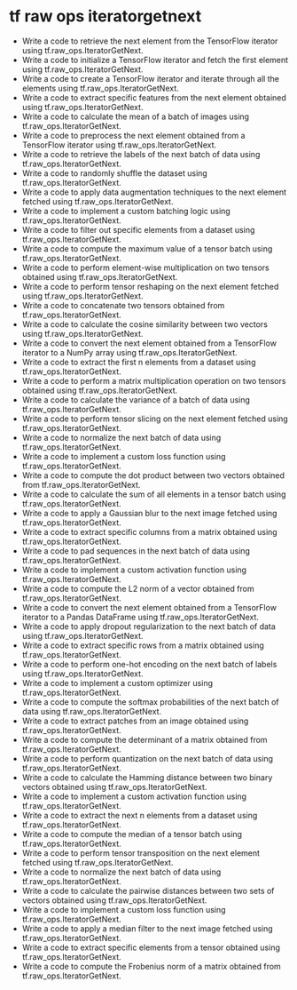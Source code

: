 # tf raw ops iteratorgetnext

- Write a code to retrieve the next element from the TensorFlow iterator using tf.raw_ops.IteratorGetNext.
- Write a code to initialize a TensorFlow iterator and fetch the first element using tf.raw_ops.IteratorGetNext.
- Write a code to create a TensorFlow iterator and iterate through all the elements using tf.raw_ops.IteratorGetNext.
- Write a code to extract specific features from the next element obtained using tf.raw_ops.IteratorGetNext.
- Write a code to calculate the mean of a batch of images using tf.raw_ops.IteratorGetNext.
- Write a code to preprocess the next element obtained from a TensorFlow iterator using tf.raw_ops.IteratorGetNext.
- Write a code to retrieve the labels of the next batch of data using tf.raw_ops.IteratorGetNext.
- Write a code to randomly shuffle the dataset using tf.raw_ops.IteratorGetNext.
- Write a code to apply data augmentation techniques to the next element fetched using tf.raw_ops.IteratorGetNext.
- Write a code to implement a custom batching logic using tf.raw_ops.IteratorGetNext.
- Write a code to filter out specific elements from a dataset using tf.raw_ops.IteratorGetNext.
- Write a code to compute the maximum value of a tensor batch using tf.raw_ops.IteratorGetNext.
- Write a code to perform element-wise multiplication on two tensors obtained using tf.raw_ops.IteratorGetNext.
- Write a code to perform tensor reshaping on the next element fetched using tf.raw_ops.IteratorGetNext.
- Write a code to concatenate two tensors obtained from tf.raw_ops.IteratorGetNext.
- Write a code to calculate the cosine similarity between two vectors using tf.raw_ops.IteratorGetNext.
- Write a code to convert the next element obtained from a TensorFlow iterator to a NumPy array using tf.raw_ops.IteratorGetNext.
- Write a code to extract the first n elements from a dataset using tf.raw_ops.IteratorGetNext.
- Write a code to perform a matrix multiplication operation on two tensors obtained using tf.raw_ops.IteratorGetNext.
- Write a code to calculate the variance of a batch of data using tf.raw_ops.IteratorGetNext.
- Write a code to perform tensor slicing on the next element fetched using tf.raw_ops.IteratorGetNext.
- Write a code to normalize the next batch of data using tf.raw_ops.IteratorGetNext.
- Write a code to implement a custom loss function using tf.raw_ops.IteratorGetNext.
- Write a code to compute the dot product between two vectors obtained from tf.raw_ops.IteratorGetNext.
- Write a code to calculate the sum of all elements in a tensor batch using tf.raw_ops.IteratorGetNext.
- Write a code to apply a Gaussian blur to the next image fetched using tf.raw_ops.IteratorGetNext.
- Write a code to extract specific columns from a matrix obtained using tf.raw_ops.IteratorGetNext.
- Write a code to pad sequences in the next batch of data using tf.raw_ops.IteratorGetNext.
- Write a code to implement a custom activation function using tf.raw_ops.IteratorGetNext.
- Write a code to compute the L2 norm of a vector obtained from tf.raw_ops.IteratorGetNext.
- Write a code to convert the next element obtained from a TensorFlow iterator to a Pandas DataFrame using tf.raw_ops.IteratorGetNext.
- Write a code to apply dropout regularization to the next batch of data using tf.raw_ops.IteratorGetNext.
- Write a code to extract specific rows from a matrix obtained using tf.raw_ops.IteratorGetNext.
- Write a code to perform one-hot encoding on the next batch of labels using tf.raw_ops.IteratorGetNext.
- Write a code to implement a custom optimizer using tf.raw_ops.IteratorGetNext.
- Write a code to compute the softmax probabilities of the next batch of data using tf.raw_ops.IteratorGetNext.
- Write a code to extract patches from an image obtained using tf.raw_ops.IteratorGetNext.
- Write a code to compute the determinant of a matrix obtained from tf.raw_ops.IteratorGetNext.
- Write a code to perform quantization on the next batch of data using tf.raw_ops.IteratorGetNext.
- Write a code to calculate the Hamming distance between two binary vectors obtained using tf.raw_ops.IteratorGetNext.
- Write a code to implement a custom activation function using tf.raw_ops.IteratorGetNext.
- Write a code to extract the next n elements from a dataset using tf.raw_ops.IteratorGetNext.
- Write a code to compute the median of a tensor batch using tf.raw_ops.IteratorGetNext.
- Write a code to perform tensor transposition on the next element fetched using tf.raw_ops.IteratorGetNext.
- Write a code to normalize the next batch of data using tf.raw_ops.IteratorGetNext.
- Write a code to calculate the pairwise distances between two sets of vectors obtained using tf.raw_ops.IteratorGetNext.
- Write a code to implement a custom loss function using tf.raw_ops.IteratorGetNext.
- Write a code to apply a median filter to the next image fetched using tf.raw_ops.IteratorGetNext.
- Write a code to extract specific elements from a tensor obtained using tf.raw_ops.IteratorGetNext.
- Write a code to compute the Frobenius norm of a matrix obtained from tf.raw_ops.IteratorGetNext.